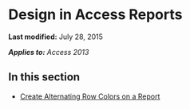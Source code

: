 
# Design in Access Reports

 **Last modified:** July 28, 2015

 _**Applies to:** Access 2013_

## In this section


-  [Create Alternating Row Colors on a Report](ea37a0cb-9057-e268-28a7-183751c8a1b8.md)
    
